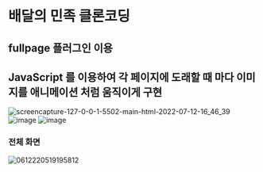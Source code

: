 # 배달의 민족 클론코딩

## fullpage 플러그인 이용

## JavaScript 를 이용하여 각 페이지에 도래할 때 마다 이미지를 애니메이션 처럼 움직이게 구현

![screencapture-127-0-0-1-5502-main-html-2022-07-12-16_46_39](https://user-images.githubusercontent.com/105181266/178437464-0b3f1337-f5dc-411e-8cd9-345f0add7754.png)
![image](https://user-images.githubusercontent.com/105181266/178437552-cc08fa3d-6938-427b-83f1-e7f1e4b7050a.png)
![image](https://user-images.githubusercontent.com/105181266/178437618-f0cc978a-c472-4bb0-a860-dae89f938f4f.png)


### 전체 화면

![0612220519195812](https://user-images.githubusercontent.com/105181266/178437898-c8b827c3-e70f-4943-ad8a-a1f222b06c9d.jpg)
